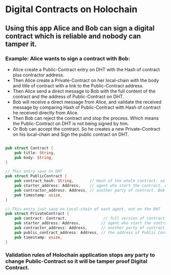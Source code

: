 
# Digital Contracts on Holochain

## Using this app Alice and Bob can sign a digital contract which is reliable and nobody can tamper it.


### Example: Alice wants to sign a contract with Bob:
- Alice create a Public-Contract entry on DHT with the Hash of contract plus contractor address.
- Then Alice create a Private-Contract on her local-chain with the body and title of contract with a link to the Public-Contract address.
- Then Alice send a direct message to Bob with the full content of the contract and the address of Public-Contract on DHT.
- Bob will receive a direct message from Alice, and validate the received message by comparing Hash of Public-Contract with Hash of contract he received directly from Alice.
- Then Bob can reject the contract and stop the process. Which means the Public-Contract on DHT is not being signed by him.
- Or Bob can accept the contract. So he creates a new Private-Contract on his local-chain and Sign the public contract on DHT.

```rust

pub struct Contract {
    pub title: String,
    pub body: String,
}

// This entry save on DHT
pub struct PublicContract {
    pub contract_hash: String,       // Hash of the whole contract. so nobody can have different version of contract
    pub starter_address: Address,    // agent who start the contract. Alice public key
    pub contractor_address: Address, // another party of contract. Bob public key
    pub timestamp: usize,
}

// This entry just save on Local-chain of each agent. not on the DHT
pub struct PrivateContract {
    pub contract: Contract,                // full version of contract that each party save on his local-chain
    pub starter_address: Address,         // agent who start the contract. Alice public key
    pub contractor_address: Address,      // another party of contract. Bob public key
    pub public_contract_address: Address, // the address of Public Contract on DHT
    pub timestamp: usize,
}
```

### Validation rules of Holochain application stops any party to change Public-Contract so it will be tamper proof Digital Contract.
